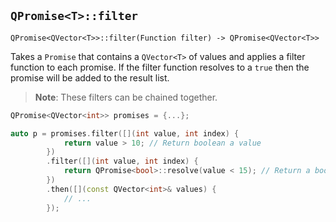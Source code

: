 ## `QPromise<T>::filter`

```
QPromise<QVector<T>>::filter(Function filter) -> QPromise<QVector<T>>
```

Takes a `Promise` that contains a `QVector<T>` of values and applies a filter function to each promise.
If the filter function resolves to a `true` then the promise will be added to the result list.

> **Note**: These filters can be chained together.

```cpp
QPromise<QVector<int>> promises = {...};

auto p = promises.filter([](int value, int index) {
            return value > 10; // Return boolean a value
        })
        .filter([](int value, int index) {
            return QPromise<bool>::resolve(value < 15); // Return a boolean as a promise
        })
        .then([](const QVector<int>& values) {
            // ...
        });
```
